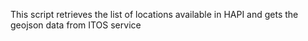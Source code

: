 This script retrieves the list of locations available in HAPI and gets the geojson data from ITOS service

